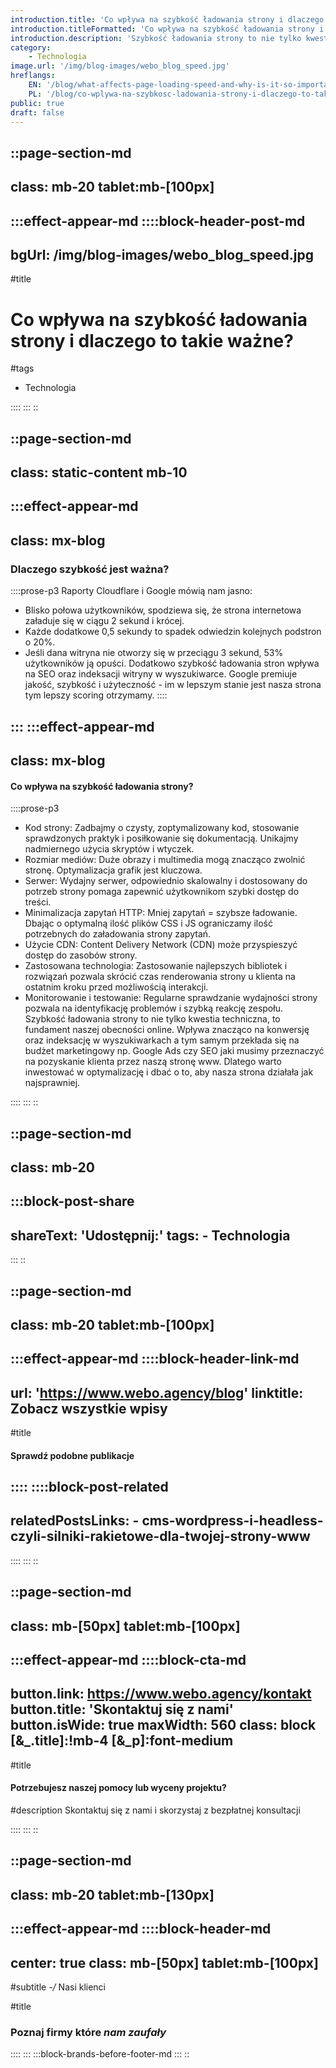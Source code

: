 ```yaml
---
introduction.title: 'Co wpływa na szybkość ładowania strony i dlaczego to takie ważne?'
introduction.titleFormatted: 'Co wpływa na szybkość ładowania strony i <em>dlaczego to takie ważne?</em>'
introduction.description: 'Szybkość ładowania strony to nie tylko kwestia techniczna, to fundament naszej obecności online. Wpływa znacząco na konwersję oraz indeksację w wyszukiwarkach a tym samym przekłada się na budżet marketingowy.'
category:
    - Technologia
image.url: '/img/blog-images/webo_blog_speed.jpg'
hreflangs:
    EN: '/blog/what-affects-page-loading-speed-and-why-is-it-so-important'
    PL: '/blog/co-wplywa-na-szybkosc-ladowania-strony-i-dlaczego-to-takie-wazne'
public: true
draft: false
---
```



::page-section-md
---
class: mb-20 tablet:mb-[100px]
---
:::effect-appear-md
::::block-header-post-md
---
bgUrl: /img/blog-images/webo_blog_speed.jpg
---

#title
# Co wpływa na szybkość ładowania strony i dlaczego to takie ważne?

#tags
- Technologia

::::
:::
::

::page-section-md
---
class: static-content mb-10
---
:::effect-appear-md
---
class: mx-blog
---

### **Dlaczego szybkość jest ważna?**

::::prose-p3
Raporty Cloudflare i Google mówią nam jasno:
- Blisko połowa użytkowników, spodziewa się, że strona internetowa załaduje się w ciągu 2 sekund i krócej.
- Każde dodatkowe 0,5 sekundy to spadek odwiedzin kolejnych podstron o 20%.
- Jeśli dana witryna nie otworzy się w przeciągu 3 sekund, 53% użytkowników ją opuści.
Dodatkowo szybkość ładowania stron wpływa na SEO oraz indeksacji witryny w wyszukiwarce. Google premiuje jakość, szybkość i użyteczność - im w lepszym stanie jest nasza strona tym lepszy scoring otrzymamy.
::::

:::
:::effect-appear-md
---
class: mx-blog
---

#### **Co wpływa na szybkość ładowania strony?**

::::prose-p3
- Kod strony: Zadbajmy o czysty, zoptymalizowany kod, stosowanie sprawdzonych praktyk i posiłkowanie się dokumentacją. Unikajmy nadmiernego użycia skryptów i wtyczek.
- Rozmiar mediów: Duże obrazy i multimedia mogą znacząco zwolnić stronę. Optymalizacja grafik jest kluczowa.
- Serwer: Wydajny serwer, odpowiednio skalowalny i dostosowany do potrzeb strony pomaga zapewnić użytkownikom szybki dostęp do treści.
- Minimalizacja zapytań HTTP: Mniej zapytań = szybsze ładowanie. Dbając o optymalną ilość plików CSS i JS ograniczamy ilość potrzebnych do załadowania strony zapytań.
- Użycie CDN: Content Delivery Network (CDN) może przyspieszyć dostęp do zasobów strony.
- Zastosowana technologia: Zastosowanie najlepszych bibliotek i rozwiązań pozwala skrócić czas renderowania strony u klienta na ostatnim kroku przed możliwością interakcji.
- Monitorowanie i testowanie: Regularne sprawdzanie wydajności strony pozwala na identyfikację problemów i szybką reakcję zespołu.
Szybkość ładowania strony to nie tylko kwestia techniczna, to fundament naszej obecności online. Wpływa znacząco na konwersję oraz indeksację w wyszukiwarkach a tym samym przekłada się na budżet marketingowy np. Google Ads czy SEO jaki musimy przeznaczyć na pozyskanie klienta przez naszą stronę www. Dlatego warto inwestować w optymalizację i dbać o to, aby nasza strona działała jak najsprawniej. 


::::
:::
::

::page-section-md
---
class: mb-20
---
:::block-post-share
---
shareText: 'Udostępnij:'
tags:
    - Technologia
---

:::
::

::page-section-md
---
class: mb-20 tablet:mb-[100px]
---
:::effect-appear-md
::::block-header-link-md
---
url: 'https://www.webo.agency/blog'
linktitle: Zobacz wszystkie wpisy
---

#title
#### Sprawdź podobne publikacje

::::
::::block-post-related
---
relatedPostsLinks:
    - cms-wordpress-i-headless-czyli-silniki-rakietowe-dla-twojej-strony-www
---
::::
:::
::


::page-section-md
---
class: mb-[50px] tablet:mb-[100px]
---
:::effect-appear-md
::::block-cta-md
---
button.link: https://www.webo.agency/kontakt
button.title: 'Skontaktuj się z nami'
button.isWide: true
maxWidth: 560
class: block [&_.title]:!mb-4  [&_p]:font-medium
---

#title
#### Potrzebujesz naszej pomocy lub wyceny projektu?

#description
Skontaktuj się z nami i skorzystaj z bezpłatnej konsultacji

::::
:::
::

::page-section-md
---
class: mb-20 tablet:mb-[130px]
---
:::effect-appear-md
::::block-header-md
---
center: true
class: mb-[50px] tablet:mb-[100px]
---

#subtitle
*-/* Nasi klienci

#title
### Poznaj firmy które *nam zaufały*

::::
:::
:::block-brands-before-footer-md
:::
::
